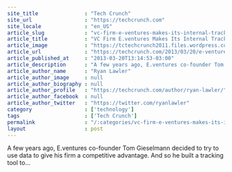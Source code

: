```yaml
---
site_title               : "Tech Crunch"
site_url                 : "https://techcrunch.com"
site_locale              : "en_US"
article_slug             : "vc-firm-e-ventures-makes-its-internal-tracking-tool-the-daily-gieselmann-available-to-all"
article_title            : "VC Firm E.ventures Makes Its Internal Tracking Tool, The Daily Gieselmann, Available To All"
article_image            : "https://tctechcrunch2011.files.wordpress.com/2013/03/eventures-logo.jpg?w=764&h=400&crop=1"
article_url              : "https://techcrunch.com/2013/03/20/e-ventures-daily-gieselmann/"
article_published_at     : "2013-03-20T13:14:53-03:00"
article_description      : "A few years ago, E.ventures co-founder Tom Gieselmann decided to try to use data to give his firm a competitive advantage. And so he built a tracking tool to..."
article_author_name      : "Ryan Lawler"
article_author_image     : null
article_author_biography : null
article_author_profile   : "https://techcrunch.com/author/ryan-lawler/"
article_author_facebook  : null
article_author_twitter   : "https://twitter.com/ryanlawler"
category                 : ['technology']
tags                     : ['Tech Crunch']
permalink                : "/:categories/vc-firm-e-ventures-makes-its-internal-tracking-tool-the-daily-gieselmann-available-to-all/"
layout                   : post
---
```


A few years ago, E.ventures co-founder Tom Gieselmann decided to try to use data to give his firm a competitive advantage. And so he built a tracking tool to...
